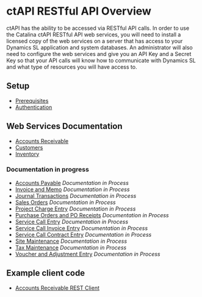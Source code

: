 ctAPI RESTful API Overview
=======
ctAPI has the ability to be accessed via RESTful API calls.  In order to use the Catalina ctAPI RESTful API web services, you will need to install a licensed copy of the web services on a server that has access to your Dynamics SL application and system databases.  An administrator will also need to configure the web services and give you an API Key and a Secret Key so that your API calls will know how to communicate with Dynamics SL and what type of resources you will have access to.

## Setup
* [Prerequisites](https://github.com/CatalinaTechnology/ctDynamicsSL/wiki/ctAPI-RESTful-API-Overview#prerequisites)
* [Authentication](https://github.com/CatalinaTechnology/ctDynamicsSL/wiki/ctAPI-RESTful-API-Overview#authentication-for-ctdynamicssl-requires-the-following)

## Web Services Documentation
* [Accounts Receivable](https://github.com/CatalinaTechnology/ctDynamicsSL/wiki/Accounts-Receivable-RESTful-API-Web-Service)
* [Customers](https://github.com/CatalinaTechnology/ctAPI/wiki/Customers-RESTful-API-Web-Service)
* [Inventory](https://github.com/CatalinaTechnology/ctDynamicsSL/wiki/Inventory-RESTful-API-Web-Service)

### Documentation in progress
* [Accounts Payable](https://github.com/CatalinaTechnology/ctDynamicsSL/wiki/Accounts-Payable-RESTful-API-Web-Service) *Documentation in Process*
* [Invoice and Memo]() *Documentation in Process*
* [Journal Transactions]() *Documentation in Process*
* [Sales Orders]() *Documentation in Process*
* [Project Charge Entry]() *Documentation in Process*
* [Purchase Orders and PO Receipts]() *Documentation in Process*
* [Service Call Entry]() *Documentation in Process*
* [Service Call Invoice Entry]() *Documentation in Process*
* [Service Call Contract Entry]() *Documentation in Process*
* [Site Maintenance]() *Documentation in Process*
* [Tax Maintenance]() *Documentation in Process*
* [Voucher and Adjustment Entry]() *Documentation in Process*

## Example client code
* [Accounts Receivable REST Client](https://github.com/CatalinaTechnology/ctAPI/tree/master/REST/Examples/accountsReceivableRESTClient)
 


